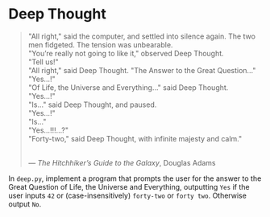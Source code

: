 # Deep Thought

<blockquote>
"All right," said the computer, and settled into silence again. The two men fidgeted. The tension was unbearable. <br/>
"You’re really not going to like it," observed Deep Thought. <br/>
"Tell us!" <br/>
"All right," said Deep Thought. "The Answer to the Great Question…" <br/>
"Yes…!" <br/>
"Of Life, the Universe and Everything…" said Deep Thought. <br/>
"Yes…!" <br/>
"Is…" said Deep Thought, and paused. <br/>
"Yes…!" <br/>
"Is…" <br/>
"Yes…!!!…?" <br/>
"Forty-two," said Deep Thought, with infinite majesty and calm." <br/> <br/>

— _The Hitchhiker’s Guide to the Galaxy_, Douglas Adams
</blockquote>

In `deep.py`, implement a program that prompts the user for the answer to the Great Question of Life, the Universe and Everything, outputting `Yes` if the user inputs `42` or (case-insensitively) `forty-two` or `forty two`. Otherwise output `No`.
